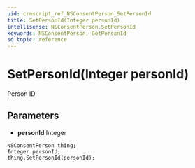 ```yaml
---
uid: crmscript_ref_NSConsentPerson_SetPersonId
title: SetPersonId(Integer personId)
intellisense: NSConsentPerson.SetPersonId
keywords: NSConsentPerson, GetPersonId
so.topic: reference
---
```


# SetPersonId(Integer personId)

Person ID

## Parameters

* **personId** Integer

```crmscript
NSConsentPerson thing;
Integer personId;
thing.SetPersonId(personId);
```


